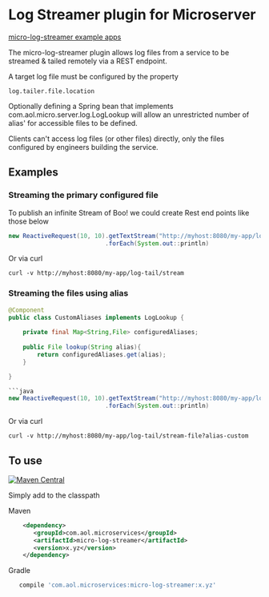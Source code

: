 # Log Streamer plugin for Microserver

[micro-log-streamer example apps](https://github.com/aol/micro-server/tree/master/micro-log-streamer/src/test/java/app)

The micro-log-streamer plugin allows log files from a service to be streamed & tailed remotely via a REST endpoint.

A target log file must be configured by the property  

    log.tailer.file.location

Optionally defining a Spring bean that implements com.aol.micro.server.log.LogLookup will allow an unrestricted number of alias' for accessible files to be defined.

Clients can't access log files (or other files) directly, only the files configured by engineers building the service.


## Examples

### Streaming the primary configured file

To publish an infinite Stream of Boo! we could create Rest end points like those below

```java
new ReactiveRequest(10, 10).getTextStream("http://myhost:8080/my-app/log-tail/stream")
                           .forEach(System.out::println)
```

Or via curl 
```
curl -v http://myhost:8080/my-app/log-tail/stream
```

### Streaming the files using alias

```java
@Component
public class CustomAliases implements LogLookup {
    
    private final Map<String,File> configuredAliases;
    
    public File lookup(String alias){
        return configuredAliases.get(alias);
    }

}

```java
new ReactiveRequest(10, 10).getTextStream("http://myhost:8080/my-app/log-tail/stream-file?alias=custom")
                           .forEach(System.out::println)
```


Or via curl 
```
curl -v http://myhost:8080/my-app/log-tail/stream-file?alias-custom
```

## To use


[![Maven Central](https://maven-badges.herokuapp.com/maven-central/com.aol.microservices/micro-reactive/badge.svg)](https://maven-badges.herokuapp.com/maven-central/com.aol.microservices/micro-reactive)

Simply add to the classpath

Maven 
 ```xml
     <dependency>
        <groupId>com.aol.microservices</groupId>  
        <artifactId>micro-log-streamer</artifactId>
        <version>x.yz</version>
     </dependency>
 ```    
Gradle
 ```groovy
    compile 'com.aol.microservices:micro-log-streamer:x.yz'
 ```
 
